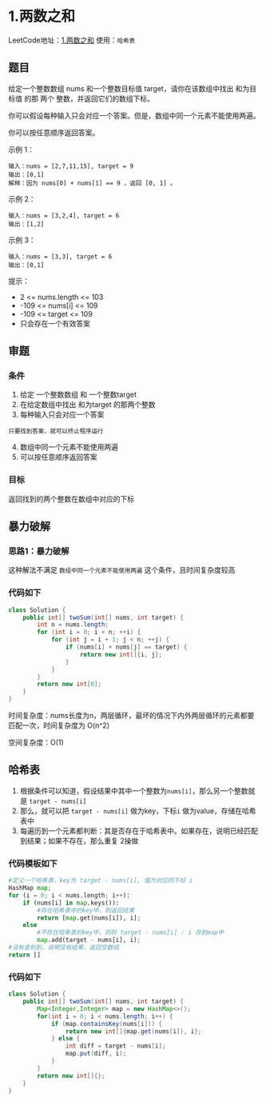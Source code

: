 # 1.两数之和
LeetCode地址：[1.两数之和](https://leetcode-cn.com/problems/two-sum/)
使用：`哈希表`

## 题目
给定一个整数数组 nums 和一个整数目标值 target，请你在该数组中找出 和为目标值 的那 两个 整数，并返回它们的数组下标。

你可以假设每种输入只会对应一个答案。但是，数组中同一个元素不能使用两遍。

你可以按任意顺序返回答案。

示例 1：
```
输入：nums = [2,7,11,15], target = 9
输出：[0,1]
解释：因为 nums[0] + nums[1] == 9 ，返回 [0, 1] 。
```

示例 2：
```
输入：nums = [3,2,4], target = 6
输出：[1,2]
```

示例 3：
```
输入：nums = [3,3], target = 6
输出：[0,1]
```

提示：
- 2 <= nums.length <= 103
- -109 <= nums[i] <= 109
- -109 <= target <= 109
- 只会存在一个有效答案

## 审题
### 条件
1. 给定 一个整数数组 和 一个整数target
2. 在给定数组中找出 和为target 的那两个整数
3. 每种输入只会对应一个答案
```
只要找到答案，就可以终止程序运行
```
4. 数组中同一个元素不能使用两遍
5. 可以按任意顺序返回答案
### 目标
返回找到的两个整数在数组中对应的下标

## 暴力破解
### 思路1：暴力破解
这种解法不满足 `数组中同一个元素不能使用两遍` 这个条件，且时间复杂度较高

### 代码如下
```java
class Solution {
    public int[] twoSum(int[] nums, int target) {
        int n = nums.length;
        for (int i = 0; i < n; ++i) {
            for (int j = i + 1; j < n; ++j) {
                if (nums[i] + nums[j] == target) {
                    return new int[]{i, j};
                }
            }
        }
        return new int[0];
    }
}
```
时间复杂度：nums长度为n，两层循环，最坏的情况下内外两层循环的元素都要匹配一次，时间复杂度为 O(n^2)

空间复杂度：O(1)

## 哈希表
1. 根据条件可以知道，假设结果中其中一个整数为`nums[i]`，那么另一个整数就是 `target - nums[i]`
2. 那么，就可以把 `target - nums[i]` 做为key，下标`i` 做为value，存储在哈希表中
3. 每遍历到一个元素都判断：其是否存在于哈希表中。如果存在，说明已经匹配到结果；如果不存在，那么重复 2操做

### 代码模板如下
```python
#定义一个哈希表，key为 target - nums[i], 值为对应的下标 i
HashMap map;
for (i = 0; i < nums.length; i++):
    if (nums[i] in map.keys()):
        #存在哈希表中的key中，则返回结果
        return [map.get(nums[i]), i];
    else
        #不存在哈希表的key中，则将 target - nums[i] : i 存到map中
        map.add(target - nums[i], i);
#没有查到到，说明没有结果，返回空数组
return []
```

### 代码如下
```java
class Solution {
    public int[] twoSum(int[] nums, int target) {
        Map<Integer,Integer> map = new HashMap<>();
        for(int i = 0; i < nums.length; i++) {
            if (map.containsKey(nums[i])) {
                return new int[]{map.get(nums[i]), i};
            } else {
                int diff = target - nums[i];
                map.put(diff, i);
            }
        }
        return new int[]{};
    }
}
```